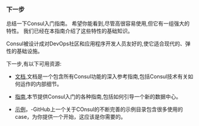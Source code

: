 ### 下一步

总结一下Consul入门指南。 希望你能看到,尽管高很容易使用,但它有一组强大的特性。 我们已经在本指南介绍了这些特性的基础知识。

Consul被设计成对DevOps社区和应用程序开发人员友好的,使它适合现代的、弹性的基础设施。

下一步,有以下可用资源:

* [文档](https://www.consul.io/docs/),文档是一个包含所有Consul功能的深入参考指南,包括Consul技术有关如何运作的内部细节。


* [指南](https://www.consul.io/docs/guides/),本节提供Consul入门的各种指南,包括如何引导一个新的数据中心。

* [示例](https://github.com/hashicorp/consul/tree/master/demo)，-GitHub上一个关于COnsul的不断完善的示例目录包含很多使用的case，为你提供一个开始，这应该是你需要的。
